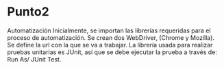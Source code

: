# Punto2
Automatización
Inicialmente, se importan las librerías requeridas para el proceso de automatización. Se crean dos WebDriver, (Chrome y Mozilla).
Se define la url con la que se va a trabajar.
La librería usada para realizar pruebas unitarias es JUnit, así que se debe ejecutar la prueba a través de: Run As/ JUnit Test.
